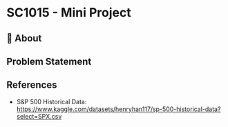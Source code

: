 # SC1015 - Mini Project
## :pencil: About

## Problem Statement

## References
- S&P 500 Historical Data: https://www.kaggle.com/datasets/henryhan117/sp-500-historical-data?select=SPX.csv
